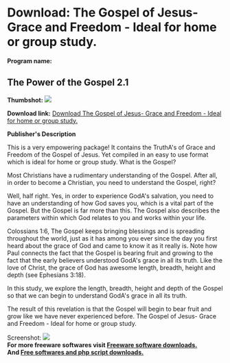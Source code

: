 # Download: The Gospel of Jesus- Grace and Freedom - Ideal for home or group study.

**Program name:**

## The Power of the Gospel 2.1

  
**Thumbshot:** ![](http://www.freewarefiles.com/screenshot/pwrgospel2_md.jpg)   
  
**Download link:** [Download The Gospel of Jesus- Grace and Freedom - Ideal for home or group study.](http://freesoftwares.boysofts.com/The-Power-of-the-Gospel_program_45855.html)  
  


**Publisher's Description**  
  


This is a very empowering package! It contains the TruthA's of Grace and Freedom of the Gospel of Jesus. Yet compiled in an easy to use format which is ideal for home or group study. What is the Gospel? 

Most Christians have a rudimentary understanding of the Gospel. After all, in order to become a Christian, you need to understand the Gospel, right? 

Well, half right. Yes, in order to experience GodA's salvation, you need to have an understanding of how God saves you, which is a vital part of the Gospel. But the Gospel is far more than this. The Gospel also describes the parameters within which God relates to you and works within your life. 

Colossians 1:6, The Gospel keeps bringing blessings and is spreading throughout the world, just as it has among you ever since the day you first heard about the grace of God and came to know it as it really is. Note how Paul connects the fact that the Gospel is bearing fruit and growing to the fact that the early believers understood GodA's grace in all its truth. Like the love of Christ, the grace of God has awesome length, breadth, height and depth (see Ephesians 3:18). 

In this study, we explore the length, breadth, height and depth of the Gospel so that we can begin to understand GodA's grace in all its truth. 

The result of this revelation is that the Gospel will begin to bear fruit and grow like we have never experienced before. The Gospel of Jesus- Grace and Freedom - Ideal for home or group study.

  
  
Screenshot: ![](http://www.freewarefiles.com/screenshot/pwrgospel2.jpg)   
**For more freeware softwares visit [Freeware software downloads.](http://freesoftwares.boysofts.com/)**   
**And [Free softwares and php script downloads.](http://www.boysofts.com/)**
